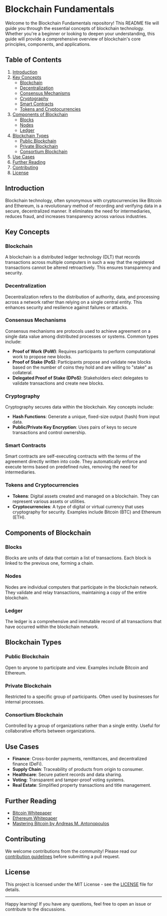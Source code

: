 # Blockchain Fundamentals

Welcome to the Blockchain Fundamentals repository! This README file will guide you through the essential concepts of blockchain technology. Whether you're a beginner or looking to deepen your understanding, this guide will provide a comprehensive overview of blockchain's core principles, components, and applications.

## Table of Contents
1. [Introduction](#introduction)
2. [Key Concepts](#key-concepts)
   - [Blockchain](#blockchain)
   - [Decentralization](#decentralization)
   - [Consensus Mechanisms](#consensus-mechanisms)
   - [Cryptography](#cryptography)
   - [Smart Contracts](#smart-contracts)
   - [Tokens and Cryptocurrencies](#tokens-and-cryptocurrencies)
3. [Components of Blockchain](#components-of-blockchain)
   - [Blocks](#blocks)
   - [Nodes](#nodes)
   - [Ledger](#ledger)
4. [Blockchain Types](#blockchain-types)
   - [Public Blockchain](#public-blockchain)
   - [Private Blockchain](#private-blockchain)
   - [Consortium Blockchain](#consortium-blockchain)
5. [Use Cases](#use-cases)
6. [Further Reading](#further-reading)
7. [Contributing](#contributing)
8. [License](#license)

## Introduction

Blockchain technology, often synonymous with cryptocurrencies like Bitcoin and Ethereum, is a revolutionary method of recording and verifying data in a secure, decentralized manner. It eliminates the need for intermediaries, reduces fraud, and increases transparency across various industries.

## Key Concepts

### Blockchain
A blockchain is a distributed ledger technology (DLT) that records transactions across multiple computers in such a way that the registered transactions cannot be altered retroactively. This ensures transparency and security.

### Decentralization
Decentralization refers to the distribution of authority, data, and processing across a network rather than relying on a single central entity. This enhances security and resilience against failures or attacks.

### Consensus Mechanisms
Consensus mechanisms are protocols used to achieve agreement on a single data value among distributed processes or systems. Common types include:
- **Proof of Work (PoW)**: Requires participants to perform computational work to propose new blocks.
- **Proof of Stake (PoS)**: Participants propose and validate new blocks based on the number of coins they hold and are willing to "stake" as collateral.
- **Delegated Proof of Stake (DPoS)**: Stakeholders elect delegates to validate transactions and create new blocks.

### Cryptography
Cryptography secures data within the blockchain. Key concepts include:
- **Hash Functions**: Generate a unique, fixed-size output (hash) from input data.
- **Public/Private Key Encryption**: Uses pairs of keys to secure transactions and control ownership.

### Smart Contracts
Smart contracts are self-executing contracts with the terms of the agreement directly written into code. They automatically enforce and execute terms based on predefined rules, removing the need for intermediaries.

### Tokens and Cryptocurrencies
- **Tokens**: Digital assets created and managed on a blockchain. They can represent various assets or utilities.
- **Cryptocurrencies**: A type of digital or virtual currency that uses cryptography for security. Examples include Bitcoin (BTC) and Ethereum (ETH).

## Components of Blockchain

### Blocks
Blocks are units of data that contain a list of transactions. Each block is linked to the previous one, forming a chain.

### Nodes
Nodes are individual computers that participate in the blockchain network. They validate and relay transactions, maintaining a copy of the entire blockchain.

### Ledger
The ledger is a comprehensive and immutable record of all transactions that have occurred within the blockchain network.

## Blockchain Types

### Public Blockchain
Open to anyone to participate and view. Examples include Bitcoin and Ethereum.

### Private Blockchain
Restricted to a specific group of participants. Often used by businesses for internal processes.

### Consortium Blockchain
Controlled by a group of organizations rather than a single entity. Useful for collaborative efforts between organizations.

## Use Cases
- **Finance**: Cross-border payments, remittances, and decentralized finance (DeFi).
- **Supply Chain**: Traceability of products from origin to consumer.
- **Healthcare**: Secure patient records and data sharing.
- **Voting**: Transparent and tamper-proof voting systems.
- **Real Estate**: Simplified property transactions and title management.

## Further Reading
- [Bitcoin Whitepaper](https://bitcoin.org/bitcoin.pdf)
- [Ethereum Whitepaper](https://ethereum.org/en/whitepaper/)
- [Mastering Bitcoin by Andreas M. Antonopoulos](https://www.oreilly.com/library/view/mastering-bitcoin/9781491902639/)

## Contributing
We welcome contributions from the community! Please read our [contribution guidelines](CONTRIBUTING.md) before submitting a pull request.

## License
This project is licensed under the MIT License - see the [LICENSE](LICENSE) file for details.

---

Happy learning! If you have any questions, feel free to open an issue or contribute to the discussions.
